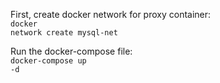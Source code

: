First, create docker network for proxy container:
<br><code>docker network create mysql-net</code>

Run the docker-compose file:
<br><code>docker-compose up -d</code>
